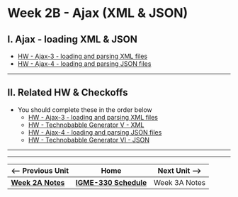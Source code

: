 # Week 2B - Ajax (XML & JSON)

## I. Ajax - loading XML & JSON

- [HW - Ajax-3 - loading and parsing XML files](https://github.com/tonethar/IGME-330-Master/blob/master/notes/HW-ajax-3.md)
- [HW - Ajax-4 - loading and parsing JSON files](https://github.com/tonethar/IGME-330-Master/blob/master/notes/HW-ajax-4.md)

<hr>

## II. Related HW & Checkoffs
- You should complete these in the order below
  - [HW - Ajax-3 - loading and parsing XML files](https://github.com/tonethar/IGME-330-Master/blob/master/notes/HW-ajax-3.md)
  - [HW - Technobabble Generator V - XML](https://github.com/tonethar/IGME-330-Master/blob/master/notes/HW-technobabble-5.md)
  - [HW - Ajax-4 - loading and parsing JSON files](https://github.com/tonethar/IGME-330-Master/blob/master/notes/HW-ajax-4.md)
  - [HW - Technobabble Generator VI - JSON](https://github.com/tonethar/IGME-330-Master/blob/master/notes/HW-technobabble-6.md)


<hr><hr>

| <-- Previous Unit | Home | Next Unit -->
| --- | --- | --- 
| [**Week 2A Notes**](02A.md)     |  [**IGME-330 Schedule**](../schedule.md) | Week 3A Notes
